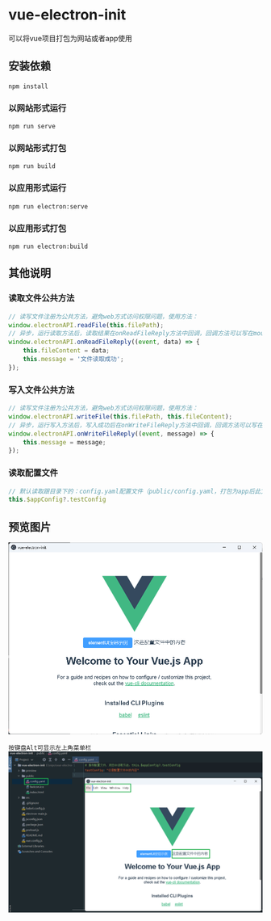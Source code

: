 # vue-electron-init
可以将vue项目打包为网站或者app使用

## 安装依赖
```
npm install
```

### 以网站形式运行
```
npm run serve
```

### 以网站形式打包
```
npm run build
```

### 以应用形式运行
```
npm run electron:serve
```

### 以应用形式打包
```
npm run electron:build
```

## 其他说明
### 读取文件公共方法
```javascript
// 读写文件注册为公共方法，避免web方式访问权限问题，使用方法：
window.electronAPI.readFile(this.filePath);
// 异步，运行读取方法后，读取结果在onReadFileReply方法中回调，回调方法可以写在mounted()生命周期函数中：
window.electronAPI.onReadFileReply((event, data) => {
    this.fileContent = data;
    this.message = '文件读取成功';
});
```

### 写入文件公共方法
```javascript
// 读写文件注册为公共方法，避免web方式访问权限问题，使用方法：
window.electronAPI.writeFile(this.filePath, this.fileContent);
// 异步，运行写入方法后，写入成功后在onWriteFileReply方法中回调，回调方法可以写在mounted()生命周期函数中：
window.electronAPI.onWriteFileReply((event, message) => {
    this.message = message;
});
```

### 读取配置文件
``` javascript
// 默认读取跟目录下的：config.yaml配置文件（public/config.yaml，打包为app后此文件在app根目录）, 在项目中使用配置文件内容示例
this.$appConfig?.testConfig
```

## 预览图片
![img.png](preview/img.png)

`按键盘Alt可显示左上角菜单栏`
![img.png](preview/读取配置文件示例.png)
